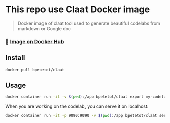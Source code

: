 # This repo use Claat Docker image

> Docker image of claat tool used to generate beautiful codelabs from markdown or Google doc

### 🐳 [Image on Docker Hub](https://hub.docker.com/r/bpetetot/claat)

## Install

```sh
docker pull bpetetot/claat
```

## Usage

```sh
docker container run -it -v $(pwd):/app bpetetot/claat export my-codelab.md
```

When you are working on the codelab, you can serve it on localhost:

```sh
docker container run -it -p 9090:9090 -v $(pwd):/app bpetetot/claat serve -addr 0.0.0.0:9090 my-codelab.md
```
